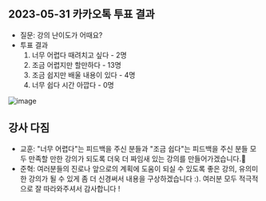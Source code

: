 ## 2023-05-31 카카오톡 투표 결과
* 질문: 강의 난이도가 어때요?
* 투표 결과
  1. 너무 어렵다 때려치고 싶다 - 2명
  2. 조금 어렵지만 할만하다 - 13명
  3. 조금 쉽지만 배울 내용이 있다 - 4명
  4. 너무 쉽다 시간 아깝다 - 0명 


![image](https://github.com/kyohoonsim/kusf-data-2023-1/assets/58966525/05bd4c0a-9ab7-4caf-a0e7-34c146ab3ec7)


## 강사 다짐
* 교훈: "너무 어렵다"는 피드백을 주신 분들과 "조금 쉽다"는 피드백을 주신 분들 모두 만족할 만한 강의가 되도록 더욱 더 짜임새 있는 강의를 만들어가겠습니다.🌳
* 준혁: 여러분들의 진로나 앞으로의 계획에 도움이 되실 수 있도록 좋은 강의, 유의미한 강의가 될 수 있게 좀 더 신경써서 내용을 구상하겠습니다 :). 여러분 모두 적극적으로 잘 따라와주셔서 감사합니다 !
